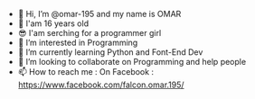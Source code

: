 - 👋 Hi, I’m @omar-195 and my name is OMAR 
- 🎉 I'am 16 years old
- 😎 I'am serching for a programmer girl
- 👀 I’m interested in Programming
- 🌱 I’m currently learning Python and Font-End Dev
- 💞️ I’m looking to collaborate on Programming and help people
- 📫 How to reach me :
 On Facebook : https://www.facebook.com/falcon.omar.195/
 

<!---
omar-195/omar-195 is a ✨ special ✨ repository because its `README.md` (this file) appears on your GitHub profile.
You can click the Preview link to take a look at your changes.
--->
